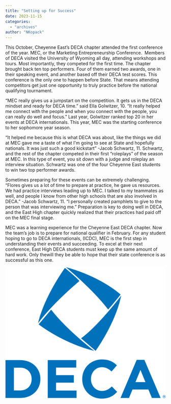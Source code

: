 ```yaml
---
title: "Setting up for Success"
date: 2023-11-15
categories: 
  - "archives"
author: "NKopack"
---
```


This October, Cheyenne East’s DECA chapter attended the first conference of the year. MEC, or the Marketing Entrepreneurship Conference.  Members of DECA visited the University of Wyoming all day, attending workshops and tours. Most importantly, they competed for the first time. The chapter brought back ten top performers. Four of them earned two awards, one in their speaking event, and another based off their DECA test scores. This conference is the only one to happen before State. That means attending competitors get just one opportunity to truly practice before the national qualifying tournament. 

“MEC really gives us a jumpstart on the competition. It gets us in the DECA mindset and ready for DECA time.” said Ella Golwitzer, 10. “It really helped me connect with the people and when you connect with the people, you can really do well and focus.” Last year, Golwitzer ranked top 20 in her events at DECA internationals. This year, MEC was the starting conference to her sophomore year season.  

“It helped me because this is what DECA was about, like the things we did at MEC gave me a taste of what I'm going to see at State and hopefully nationals. It was just such a good kickstart” -Jacob Schwartz, 11. Schwartz, and the rest of the chapter competed in their first “roleplays” of the season at MEC. In this type of event, you sit down with a judge and roleplay an interview situation. Schwartz was one of the four Cheyenne East students to win two top performer awards.  

Sometimes preparing for these events can be extremely challenging. “Flores gives us a lot of time to prepare at practice, he gave us resources. We had practice interviews leading up to MEC. I talked to my teammates as well, and people I know from other high schools that are also involved in DECA.” -Jacob Schwartz, 11. “I personally created pamphlets to give to the person that was interviewing me.” Preparation is key to doing well in DECA, and the East High chapter quickly realized that their practices had paid off on the MEC final stage.  

MEC was a learning experience for the Cheyenne East DECA chapter. Now the team’s job is to prepare for national qualifier in February. For any student hoping to go to DECA internationals, (ICDC), MEC is the first step in understanding their events and succeeding. To excel at their next conference, East High DECA students must keep up the same amount of hard work. Only thewill they be able to hope that their state conference is as successful as this one. 

![](images/639a016311dd593fdc86f9ef_DECA-Logo-Stack-Blue-600x492.png)
